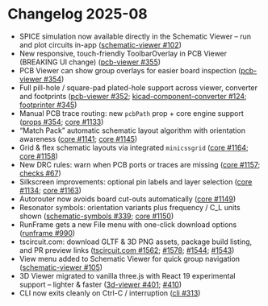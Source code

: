 # Changelog 2025-08

- SPICE simulation now available directly in the Schematic Viewer – run and plot circuits in-app ([schematic-viewer #102](https://github.com/tscircuit/schematic-viewer/pull/102))
- New responsive, touch-friendly ToolbarOverlay in PCB Viewer (BREAKING UI change) ([pcb-viewer #355](https://github.com/tscircuit/pcb-viewer/pull/355))
- PCB Viewer can show group overlays for easier board inspection ([pcb-viewer #354](https://github.com/tscircuit/pcb-viewer/pull/354))
- Full pill-hole / square-pad plated-hole support across viewer, converter and footprints ([pcb-viewer #352](https://github.com/tscircuit/pcb-viewer/pull/352); [kicad-component-converter #124](https://github.com/tscircuit/kicad-component-converter/pull/124); [footprinter #345](https://github.com/tscircuit/footprinter/pull/345))
- Manual PCB trace routing: new `pcbPath` prop + core engine support ([props #354](https://github.com/tscircuit/props/pull/354); [core #1133](https://github.com/tscircuit/core/pull/1133))
- “Match Pack” automatic schematic layout algorithm with orientation awareness ([core #1141](https://github.com/tscircuit/core/pull/1141); [core #1145](https://github.com/tscircuit/core/pull/1145))
- Grid & flex schematic layouts via integrated `minicssgrid` ([core #1164](https://github.com/tscircuit/core/pull/1164); [core #1158](https://github.com/tscircuit/core/pull/1158))
- New DRC rules: warn when PCB ports or traces are missing ([core #1157](https://github.com/tscircuit/core/pull/1157); [checks #67](https://github.com/tscircuit/checks/pull/67))
- Silkscreen improvements: optional pin labels and layer selection ([core #1134](https://github.com/tscircuit/core/pull/1134); [core #1163](https://github.com/tscircuit/core/pull/1163))
- Autorouter now avoids board cut-outs automatically ([core #1149](https://github.com/tscircuit/core/pull/1149))
- Resonator symbols: orientation variants plus frequency / C_L units shown ([schematic-symbols #339](https://github.com/tscircuit/schematic-symbols/pull/339); [core #1150](https://github.com/tscircuit/core/pull/1150))
- RunFrame gets a new File menu with one-click download options ([runframe #990](https://github.com/tscircuit/runframe/pull/990))
- tscircuit.com: download GLTF & 3D PNG assets, package build listing, and PR preview links ([tscircuit.com #1562](https://github.com/tscircuit/tscircuit.com/pull/1562); [#1578](https://github.com/tscircuit/tscircuit.com/pull/1578); [#1544](https://github.com/tscircuit/tscircuit.com/pull/1544); [#1543](https://github.com/tscircuit/tscircuit.com/pull/1543))
- View menu added to Schematic Viewer for quick group navigation ([schematic-viewer #105](https://github.com/tscircuit/schematic-viewer/pull/105))
- 3D Viewer migrated to vanilla three.js with React 19 experimental support – lighter & faster ([3d-viewer #401](https://github.com/tscircuit/3d-viewer/pull/401); [#410](https://github.com/tscircuit/3d-viewer/pull/410))
- CLI now exits cleanly on Ctrl-C / interruption ([cli #313](https://github.com/tscircuit/cli/pull/313))
